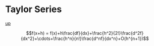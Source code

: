 # Taylor Series

[up](./Maths.md)

``` math
f(x+h) = f(x)+h\frac{df}{dx}+\frac{h^2}{2!}\frac{d^2f}{dx^2}+\cdots+\frac{h^n}{n!}\frac{d^nf}{dx^n}+O(h^{n+1})
```

